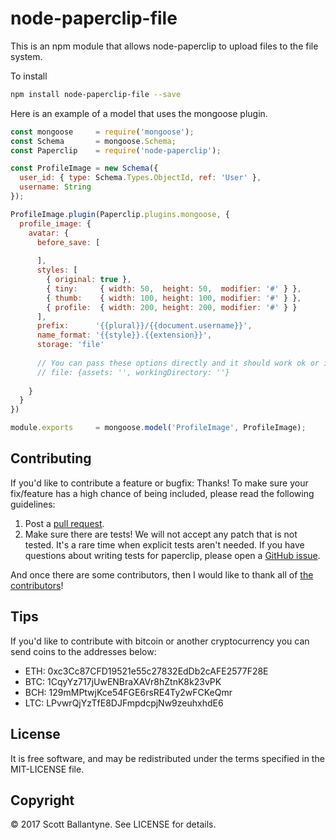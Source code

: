 node-paperclip-file
=========

This is an npm module that allows node-paperclip to upload files to the file system.

To install 

```bash
npm install node-paperclip-file --save
```

Here is an example of a model that uses the mongoose plugin.

```javascript
const mongoose     = require('mongoose');
const Schema       = mongoose.Schema;
const Paperclip    = require('node-paperclip');

const ProfileImage = new Schema({
  user_id: { type: Schema.Types.ObjectId, ref: 'User' },
  username: String
});

ProfileImage.plugin(Paperclip.plugins.mongoose, {
  profile_image: {
    avatar: { 
      before_save: [
      
      ],
      styles: [
        { original: true },
        { tiny:     { width: 50,  height: 50,  modifier: '#' } },
        { thumb:    { width: 100, height: 100, modifier: '#' } },
        { profile:  { width: 200, height: 200, modifier: '#' } }
      ],
      prefix:      '{{plural}}/{{document.username}}',
      name_format: '{{style}}.{{extension}}',
      storage: 'file'  
      
      // You can pass these options directly and it should work ok or it uses reasonable defaults.
      // file: {assets: '', workingDirectory: ''}
    
    }
  }
})

module.exports     = mongoose.model('ProfileImage', ProfileImage);
```

Contributing
------------

If you'd like to contribute a feature or bugfix: Thanks! To make sure your fix/feature has a high chance of being included, please read the following guidelines:

1. Post a [pull request](https://github.com/ballantyne/node-paperclip-file/compare/).
2. Make sure there are tests! We will not accept any patch that is not tested.
   It's a rare time when explicit tests aren't needed. If you have questions
   about writing tests for paperclip, please open a
   [GitHub issue](https://github.com/ballantyne/node-paperclip-file/issues/new).


And once there are some contributors, then I would like to thank all of [the contributors](https://github.com/ballantyne/node-paperclip-file/graphs/contributors)!

Tips
------------

If you'd like to contribute with bitcoin or another cryptocurrency you can send coins to the addresses below:

* ETH: 0xc3Cc87CFD19521e55c27832EdDb2cAFE2577F28E
* BTC: 1CqyYz717jUwENBraXAVr8hZtnK8k23vPK
* BCH: 129mMPtwjKce54FGE6rsRE4Ty2wFCKeQmr
* LTC: LPvwrQjYzTfE8DJFmpdcpjNw9zeuhxhdE6

License
-------

It is free software, and may be redistributed under the terms specified in the MIT-LICENSE file.

Copyright 
-------
© 2017 Scott Ballantyne. See LICENSE for details.

